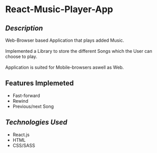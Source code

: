 # React-Music-Player-App

***Description***
------------------
Web-Browser based Application that plays added Music. <br/> <br/>
Implemented a Library to store the different Songs which the User can choose to play. <br/> <br/>
Application is suited for Mobile-browsers aswell as Web.


Features Implemeted
--------------------
- Fast-forward 
- Rewind 
- Previous/next Song


***Technologies Used***
--------------------------
- React.js
- HTML
- CSS/SASS
